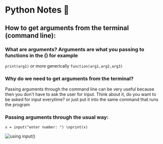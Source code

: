 # Python Notes 🌁

## How to get arguments from the terminal (command line):

### What are arguments? Arguments are what you passing to functions in the () for example
`print(arg1)`
or more generically
`function(arg1,arg2,arg3)`

### Why do we need to get arguments from the terminal?
  Passing arguments through the command line can be very useful because
  then you don't have to ask the user for input.
  Think about it, do you want to be asked for input everytime? or just put it into the same command that runs the program
  
### Passing arguments through the usual way: 
`x = input("enter number: ")
\nprint(x)`

![using input()](https://i.imgur.com/VHa4Ujo.png)

